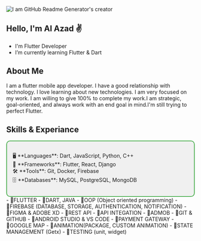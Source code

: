 ![I am GitHub Readme Generator's creator](https://media.licdn.com/dms/image/v2/D5616AQHNuLAW9tSvag/profile-displaybackgroundimage-shrink_350_1400/profile-displaybackgroundimage-shrink_350_1400/0/1724334641317?e=1729728000&v=beta&t=wDcMJ2hbPs_uyAXyew7fJqEUHbsJFsS3bgDTPf-pPwk)



## Hello, I'm Al Azad ✌️

- I'm Flutter Developer
- I’m currently learning Flutter & Dart

## About Me
I am a flutter mobile app developer. I have a good relationship with technology. I love learning about new technologies. I am very focused on my work. I am willing to give 100% to complete my work.I am strategic, goal-oriented, and always work with an end goal in mind.I'm still trying to perfect Flutter.

## Skills & Experiance

<div style="border: 2px solid #4CAF50; padding: 15px; border-radius: 10px; background-color: #f0f0f0;">
  <p>
    🖥️ **Languages**: Dart, JavaScript, Python, C++ <br>
    🚀 **Frameworks**: Flutter, React, Django <br>
    🛠️ **Tools**: Git, Docker, Firebase <br>
    🗄️ **Databases**: MySQL, PostgreSQL, MongoDB
  </p>
</div>
- 🔹FLUTTER 
- 🔹DART, JAVA 
- 🔹OOP (Object oriented programming)
- 🔹FIREBASE (DATABASE, STORAGE, AUTHENTICATION, NOTIFICATION)
- 🔹FIGMA & ADOBE XD
- 🔹REST API
- 🔹API INTEGATION
- 🔹ADMOB
- 🔹GIT & GITHUB
- 🔹ANDROID STUDIO & VS CODE
- 🔹PAYMENT GATEWAY
- 🔹GOOGLE MAP
- 🔹ANIMATION(PACKAGE, CUSTOM ANIMATION)
- 🔹STATE MANAGEMENT (Getx)
- 🔹TESTING (unit, widget)


<!--
**alazad214/alazad214** is a ✨ _special_ ✨ repository because its `README.md` (this file) appears on your GitHub profile.

Here are some ideas to get you started:

- 🔭 I’m currently working on ...
- 🌱 I’m currently learning ...
- 👯 I’m looking to collaborate on ...
- 🤔 I’m looking for help with ...
- 💬 Ask me about ...
- 📫 How to reach me: ...
- 😄 Pronouns: ...
- ⚡ Fun fact: ...
-->
